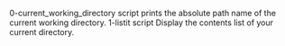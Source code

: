 0-current_working_directory script prints the absolute path name of the current working directory.
1-listit script Display the contents list of your current directory.
